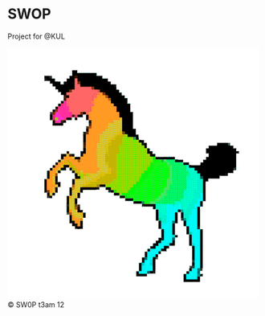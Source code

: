 # SWOP
Project for @KUL

![Alt Text](https://github.com/jeffreyquicken/SWOP/blob/master/imHappy.gif)
&copy; SW0P t3am 12
